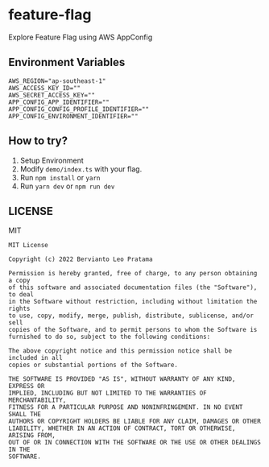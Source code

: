 # feature-flag

Explore Feature Flag using AWS AppConfig


## Environment Variables

```env
AWS_REGION="ap-southeast-1"
AWS_ACCESS_KEY_ID=""
AWS_SECRET_ACCESS_KEY=""
APP_CONFIG_APP_IDENTIFIER=""
APP_CONFIG_CONFIG_PROFILE_IDENTIFIER=""
APP_CONFIG_ENVIRONMENT_IDENTIFIER=""
```

## How to try?

1. Setup Environment
2. Modify `demo/index.ts` with your flag.
3. Run `npm install` or `yarn`
4. Run `yarn dev` or `npm run dev`

## LICENSE

MIT

```
MIT License

Copyright (c) 2022 Bervianto Leo Pratama

Permission is hereby granted, free of charge, to any person obtaining a copy
of this software and associated documentation files (the "Software"), to deal
in the Software without restriction, including without limitation the rights
to use, copy, modify, merge, publish, distribute, sublicense, and/or sell
copies of the Software, and to permit persons to whom the Software is
furnished to do so, subject to the following conditions:

The above copyright notice and this permission notice shall be included in all
copies or substantial portions of the Software.

THE SOFTWARE IS PROVIDED "AS IS", WITHOUT WARRANTY OF ANY KIND, EXPRESS OR
IMPLIED, INCLUDING BUT NOT LIMITED TO THE WARRANTIES OF MERCHANTABILITY,
FITNESS FOR A PARTICULAR PURPOSE AND NONINFRINGEMENT. IN NO EVENT SHALL THE
AUTHORS OR COPYRIGHT HOLDERS BE LIABLE FOR ANY CLAIM, DAMAGES OR OTHER
LIABILITY, WHETHER IN AN ACTION OF CONTRACT, TORT OR OTHERWISE, ARISING FROM,
OUT OF OR IN CONNECTION WITH THE SOFTWARE OR THE USE OR OTHER DEALINGS IN THE
SOFTWARE.
```
